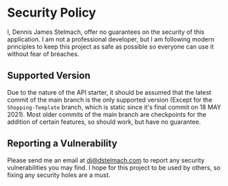 # Security Policy

I, Dennis James Stelmach, offer no guarantees on the security of this application. I am not a professional developer, but I am following modern principles to keep this project as safe as possible so everyone can use it without fear of breaches.

## Supported Version

Due to the nature of the API starter, it should be assumed that the latest commit of the main branch is the only supported version (Except for the `Shopping-Template` branch, which is static since it's final commit on 18 MAY 2021). Most older commits of the main branch are checkpoints for the addition of certain features, so should work, but have no guarantee.

## Reporting a Vulnerability

Please send me an email at dj@dstelmach.com to report any security vulnerabilities you may find. I hope for this project to be used by others, so fixing any security holes are a must.
